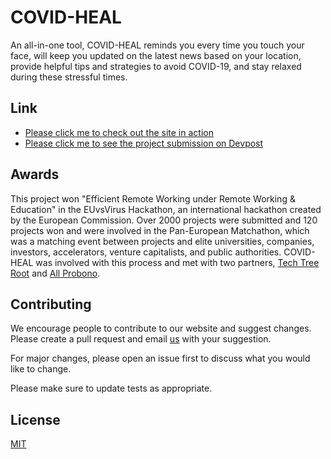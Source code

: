 # COVID-HEAL

An all-in-one tool, COVID-HEAL reminds you every time you touch your face, will keep you updated on the latest news based on your location, provide helpful tips and strategies to avoid COVID-19, and stay relaxed during these stressful times.

## Link

* [Please click me to check out the site in action](https://www.covidheal.org/)
* [Please click me to see the project submission on Devpost](https://devpost.com/software/covid-heal)

## Awards

This project won "Efficient Remote Working under Remote Working & Education" in the EUvsVirus Hackathon, an international hackathon created by the European Commission. Over 2000 projects were submitted and 120 projects won and were involved in the Pan-European Matchathon, which was a matching event between projects and elite universities, companies, investors, accelerators, venture capitalists, and public authorities. COVID-HEAL was involved with this process and met with two partners, [Tech Tree Root](https://www.techtreeroot.org/) and [All Probono](https://allprobono.com/).

## Contributing
We encourage people to contribute to our website and suggest changes. Please create a pull request and email [us](mailto:ashayp22@gmail.com) with your suggestion. 

For major changes, please open an issue first to discuss what you would like to change.

Please make sure to update tests as appropriate.

## License
[MIT](https://choosealicense.com/licenses/mit/)
